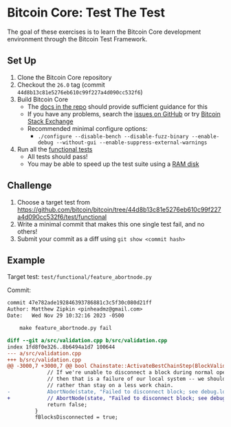 # Bitcoin Core: Test The Test

The goal of these exercises is to learn the Bitcoin Core development environment
through the Bitcoin Test Framework.

## Set Up

1. Clone the Bitcoin Core repository
2. Checkout the `26.0` tag (commit `44d8b13c81e5276eb610c99f227a4d090cc532f6`)
3. Build Bitcoin Core
    - The [docs in the repo](https://github.com/bitcoin/bitcoin/tree/master/doc#building) should provide sufficient guidance for this
    - If you have any problems, search the [issues on GitHub](https://github.com/bitcoin/bitcoin/issues) or try [Bitcoin Stack Exchange](https://bitcoin.stackexchange.com/)
    - Recommended minimal configure options:
        - `./configure --disable-bench --disable-fuzz-binary --enable-debug --without-gui --enable-suppress-external-warnings`
4. Run all the [functional tests](https://github.com/bitcoin/bitcoin/blob/master/test/functional/README.md#functional-tests)
    - All tests should pass!
    - You may be able to speed up the test suite using a [RAM disk](https://github.com/bitcoin/bitcoin/tree/master/test#speed-up-test-runs-with-a-ram-disk)

## Challenge

1. Choose a target test from https://github.com/bitcoin/bitcoin/tree/44d8b13c81e5276eb610c99f227a4d090cc532f6/test/functional
2. Write a minimal commit that makes this one single test fail, and no others!
3. Submit your commit as a diff using `git show <commit hash>`

## Example

Target test: `test/functional/feature_abortnode.py`

Commit:
```diff
commit 47e782ade192846393786881c3c5f30c080d21ff
Author: Matthew Zipkin <pinheadmz@gmail.com>
Date:   Wed Nov 29 10:32:16 2023 -0500

    make feature_abortnode.py fail

diff --git a/src/validation.cpp b/src/validation.cpp
index 1fd8f0e326..8b6494a1d7 100644
--- a/src/validation.cpp
+++ b/src/validation.cpp
@@ -3000,7 +3000,7 @@ bool Chainstate::ActivateBestChainStep(BlockValidationState& state, CBlockIndex*
             // If we're unable to disconnect a block during normal operation,
             // then that is a failure of our local system -- we should abort
             // rather than stay on a less work chain.
-            AbortNode(state, "Failed to disconnect block; see debug.log for details");
+            // AbortNode(state, "Failed to disconnect block; see debug.log for details");
             return false;
         }
         fBlocksDisconnected = true;
```
